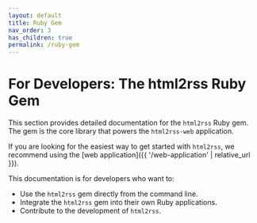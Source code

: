 ```yaml
---
layout: default
title: Ruby Gem
nav_order: 3
has_children: true
permalink: /ruby-gem
---
```


# For Developers: The html2rss Ruby Gem

This section provides detailed documentation for the `html2rss` Ruby gem. The gem is the core library that powers the `html2rss-web` application.

If you are looking for the easiest way to get started with `html2rss`, we recommend using the [web application]({{ '/web-application' | relative_url }}).

This documentation is for developers who want to:

*   Use the `html2rss` gem directly from the command line.
*   Integrate the `html2rss` gem into their own Ruby applications.
*   Contribute to the development of `html2rss`.
